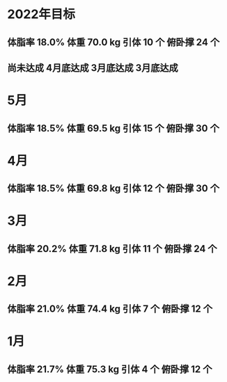 # 2022年目标 

## 体脂率 18.0%   体重 70.0 kg   引体 10 个   俯卧撑 24 个

##  尚未达成      4月底达成      3月底达成    3月底达成


# 5月 

## 体脂率 18.5%   体重 69.5 kg   引体 15 个   俯卧撑 30 个

# 4月 

## 体脂率 18.5%   体重 69.8 kg   引体 12 个   俯卧撑 30 个

# 3月 

## 体脂率 20.2%   体重 71.8 kg   引体 11 个   俯卧撑 24 个

# 2月 

## 体脂率 21.0%   体重 74.4 kg   引体  7 个   俯卧撑 12 个

# 1月 

## 体脂率 21.7%   体重 75.3 kg   引体  4 个   俯卧撑 12 个
